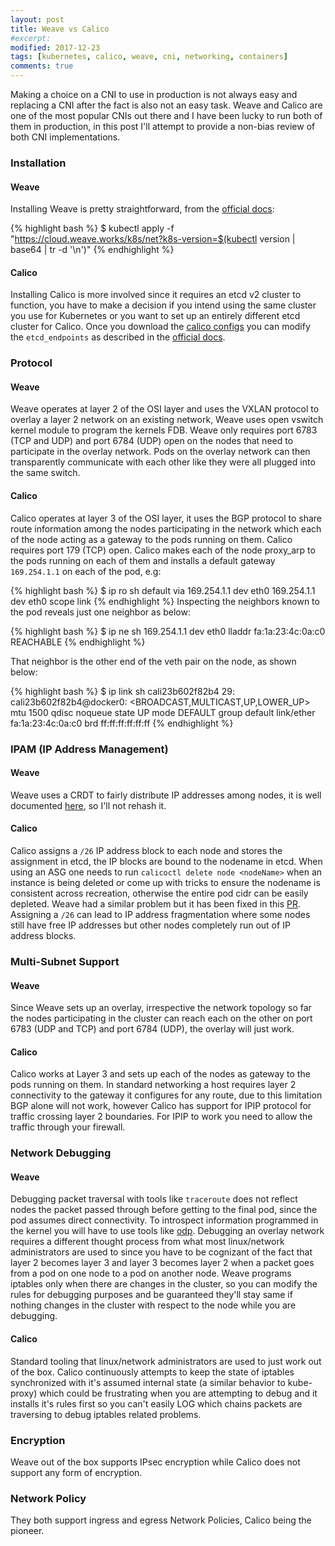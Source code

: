 ```yaml
---
layout: post
title: Weave vs Calico
#excerpt:
modified: 2017-12-23
tags: [kubernetes, calico, weave, cni, networking, containers]
comments: true
---
```


Making a choice on a CNI to use in production is not always easy and replacing
a CNI after the fact is also not an easy task. Weave and Calico are one of the
most popular CNIs out there and I have been lucky to run both of them in
production, in this post I'll attempt to provide a non-bias review of both CNI
implementations.

### Installation

#### Weave
Installing Weave is pretty straightforward, from the [official
docs](https://www.weave.works/docs/net/latest/kubernetes/kube-addon/#install):

{% highlight bash %}
$ kubectl apply -f "https://cloud.weave.works/k8s/net?k8s-version=$(kubectl version | base64 | tr -d '\n')"
{% endhighlight %}

#### Calico
Installing Calico is more involved since it requires an etcd v2
cluster to function, you have to make a decision if you intend using the same
cluster you use for Kubernetes or you want to set up an entirely different etcd
cluster for Calico. Once you download the [calico
configs](https://docs.projectcalico.org/v2.6/getting-started/kubernetes/installation/hosted/calico.yaml)
you can modify the `etcd_endpoints` as described in the [official
docs](https://docs.projectcalico.org/v2.6/getting-started/kubernetes/installation/hosted/hosted).

### Protocol

#### Weave

Weave operates at layer 2 of the OSI layer and uses the VXLAN protocol to
overlay a layer 2 network on an existing network, Weave uses open vswitch
kernel module to program the kernels FDB. Weave only requires port 6783 (TCP
and UDP) and port 6784 (UDP) open on the nodes that need to participate in the
overlay network. Pods on the overlay network can then transparently communicate
with each other like they were all plugged into the same switch.

#### Calico

Calico operates at layer 3 of the OSI layer, it uses the BGP protocol to share
route information among the nodes participating in the network which each of
the node acting as a gateway to the pods running on them. Calico requires port
179 (TCP) open. Calico makes each of the node proxy_arp to the pods running on
each of them and installs a default gateway `169.254.1.1` on each of the pod,
e.g:

{% highlight bash %}
$ ip ro sh
default via 169.254.1.1 dev eth0 
169.254.1.1 dev eth0  scope link
{% endhighlight %} 
Inspecting the neighbors known to the pod reveals just one neighbor as below:

{% highlight bash %}
$ ip ne sh
169.254.1.1 dev eth0 lladdr fa:1a:23:4c:0a:c0 REACHABLE
{% endhighlight %}

That neighbor is the other end of the veth pair on the node, as shown below:

{% highlight bash %}
$ ip link sh cali23b602f82b4
29: cali23b602f82b4@docker0: <BROADCAST,MULTICAST,UP,LOWER_UP> mtu 1500 qdisc noqueue state UP mode DEFAULT group default 
    link/ether fa:1a:23:4c:0a:c0 brd ff:ff:ff:ff:ff:ff
{% endhighlight %}

### IPAM (IP Address Management)

#### Weave

Weave uses a CRDT to fairly distribute IP addresses among nodes, it is well
documented
[here](https://github.com/weaveworks/weave/blob/master/docs/ipam.md), so I'll
not rehash it.

#### Calico

Calico assigns a `/26` IP address block to each node and stores the assignment
in etcd, the IP blocks are bound to the nodename in etcd. When using an ASG one
needs to run `calicoctl delete node <nodeName>` when an instance is being
deleted or come up with tricks to ensure the nodename is consistent across
recreation, otherwise the entire pod cidr can be easily depleted. Weave had a
similar problem but it has been fixed in this
[PR](https://github.com/weaveworks/weave/pull/3022). Assigning a `/26` can lead
to IP address fragmentation where some nodes still have free IP addresses but
other nodes completely run out of IP address blocks.

### Multi-Subnet Support

#### Weave

Since Weave sets up an overlay, irrespective the network topology so far the
nodes participating in the cluster can reach each on the other on port 6783
(UDP and TCP) and port 6784 (UDP), the overlay will just work.

#### Calico

Calico works at Layer 3 and sets up each of the nodes as gateway to the pods
running on them. In standard networking a host requires layer 2 connectivity to
the gateway it configures for any route, due to this limitation BGP alone will
not work, however Calico has support for IPIP protocol for traffic crossing
layer 2 boundaries. For IPIP to work you need to allow the traffic through your
firewall.

### Network Debugging

#### Weave

Debugging packet traversal with tools like `traceroute` does not reflect nodes
the packet passed through before getting to the final pod, since the pod
assumes direct connectivity. To introspect information programmed in the kernel
you will have to use tools like [odp](https://github.com/weaveworks/go-odp).
Debugging an overlay network requires a different thought process from what
most linux/network administrators are used to since you have to be cognizant of
the fact that layer 2 becomes layer 3 and layer 3 becomes layer 2 when a packet
goes from a pod on one node to a pod on another node. Weave programs iptables
only when there are changes in the cluster, so you can modify the rules for
debugging purposes and be guaranteed they'll stay same if nothing changes in
the cluster with respect to the node while you are debugging.

#### Calico

Standard tooling that linux/network administrators are used to just work out of
the box. Calico continuously attempts to keep the state of iptables
synchronized with it's assumed internal state (a similar behavior to
kube-proxy) which could be frustrating when you are attempting to debug and it
installs it's rules first so you can't easily LOG which chains packets are
traversing to debug iptables related problems.

### Encryption

Weave out of the box supports IPsec encryption while Calico does not support
any form of encryption.

### Network Policy

They both support ingress and egress Network Policies, Calico being the
pioneer.
